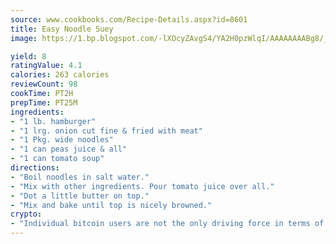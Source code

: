 ```yaml
---
source: www.cookbooks.com/Recipe-Details.aspx?id=8601
title: Easy Noodle Suey
image: https://1.bp.blogspot.com/-lXOcyZAvgS4/YA2H0pzWlqI/AAAAAAAABg8/_HX4JI-WmFM0Tz684w_qYjP9vBzksmFNgCLcBGAsYHQ/s219/20.png

yield: 8
ratingValue: 4.1
calories: 263 calories
reviewCount: 98
cookTime: PT2H
prepTime: PT25M
ingredients:
- "1 lb. hamburger"
- "1 lrg. onion cut fine & fried with meat"
- "1 Pkg. wide noodles"
- "1 can peas juice & all"
- "1 can tomato soup"
directions:
- "Boil noodles in salt water."
- "Mix with other ingredients. Pour tomato juice over all."
- "Dot a little butter on top."
- "Mix and bake until top is nicely browned."
crypto:
- "Individual bitcoin users are not the only driving force in terms of securing the bitcoin network."
---
```

